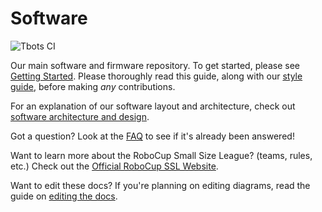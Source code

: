 # Software

![Tbots CI](https://github.com/UBC-Thunderbots/Software/actions/workflows/main.yml/badge.svg)

Our main software and firmware repository. To get started, please see [Getting Started](docs/getting-started.md). Please thoroughly read this guide, along with our [style guide](docs/code-style-guide.md), before making *any* contributions.

For an explanation of our software layout and architecture, check out [software architecture and design](docs/software-architecture-and-design.md).

Got a question? Look at the [FAQ](docs/faq.md) to see if it's already been answered!

Want to learn more about the RoboCup Small Size League? (teams, rules, etc.) Check out the [Official RoboCup SSL Website](https://ssl.robocup.org/).

Want to edit these docs? If you're planning on editing diagrams, read the guide on [editing the docs](docs/editing-the-docs.md).
